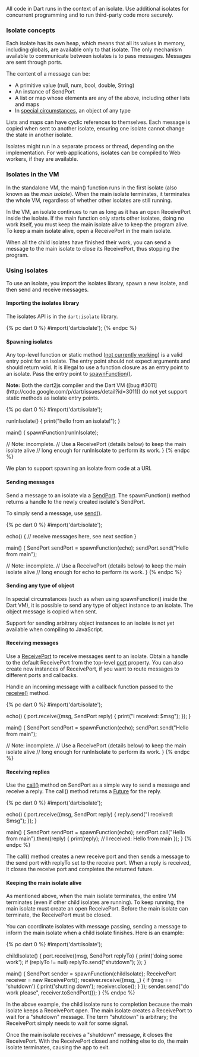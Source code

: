 All code in Dart runs in the context of an isolate.
Use additional isolates for concurrent programming
and to run third-party code more securely.

### Isolate concepts

Each isolate has its own heap, which means that all its values in memory,
including globals, are available only to that isolate. The only mechanism
available to communicate between isolates is to pass messages.
Messages are sent through ports.

The content of a message can be:

* A primitive value (null, num, bool, double, String)
* An instance of SendPort
* A list or map whose elements are any of the above, including other lists and maps
* In [special circumstances](#sending-any-type-of-object), an object of any type

Lists and maps can have cyclic references to themselves.
Each message is copied when sent to another isolate, ensuring
one isolate cannot change the state in another isolate.

Isolates might run in a separate process or thread, depending on the
implementation. For web applications, isolates can
be compiled to Web workers, if they are available.

### Isolates in the VM

In the standalone VM, the main() function runs in the first isolate
(also known as the _main isolate_).
When the main isolate terminates, it terminates the whole VM, regardless
of whether other isolates are still running.

In the VM, an isolate continues to run as long as it has an open
ReceivePort inside the isolate. If the main function only starts other
isolates, doing no work itself, you must keep the main isolate
alive to keep the program alive. To keep a main isolate alive,
open a ReceivePort in the main isolate.

When all the child isolates have finished their work, you can send a message
to the main isolate to close its ReceivePort, thus stopping the program.

### Using isolates

To use an isolate, you import the isolates library,
spawn a new isolate, and then send and receive messages.

#### Importing the isolates library

The isolates API is in the `dart:isolate` library.

{% pc dart 0 %}
#import('dart:isolate');
{% endpc %}

#### Spawning isolates

Any top-level function or static method
([not currently working](#isolates-static-method))
is a valid entry point for an isolate.
The entry point should not expect arguments and should return void.
It is illegal to use a function closure as an entry point to an isolate.
Pass the entry point to
[spawnFunction()](http://api.dartlang.org/dart_isolate.html#spawnFunction).

<aside class="note" id="isolates-static-method" markdown="1">
<b>Note:</b> Both the dart2js compiler and the Dart VM
([bug #3011](http://code.google.com/p/dart/issues/detail?id=3011)) do not yet
support static methods as isolate entry points.
</aside>

{% pc dart 0 %}
#import('dart:isolate');

runInIsolate() {
  print("hello from an isolate!");
}

main() {
  spawnFunction(runInIsolate);

  // Note: incomplete.
  // Use a ReceivePort (details below) to keep the main isolate alive
  // long enough for runInIsolate to perform its work.
}
{% endpc %}

We plan to support spawning an isolate from code at a URI.

#### Sending messages

Send a message to an isolate via a
[SendPort](http://api.dartlang.org/dart_isolate/SendPort.html).
The spawnFunction() method returns a handle to the
newly created isolate's SendPort.

To simply send a message, use
[send()](http://api.dartlang.org/dart_isolate/SendPort.html#send).

{% pc dart 0 %}
#import('dart:isolate');

echo() {
  // receive messages here, see next section
}

main() {
  SendPort sendPort = spawnFunction(echo);
  sendPort.send("Hello from main");

  // Note: incomplete.
  // Use a ReceivePort (details below) to keep the main isolate alive
  // long enough for echo to perform its work.
}
{% endpc %}

#### Sending any type of object

In special circumstances (such as when using spawnFunction() inside the Dart VM),
it is possible to send any type of object instance to an isolate.
The object message is copied when sent.

Support for sending arbitrary object instances to an isolate is not yet available when compiling to
JavaScript.

#### Receiving messages

Use a [ReceivePort](http://api.dartlang.org/dart_isolate/ReceivePort.html)
to receive messages sent to an isolate. Obtain a handle to the
default ReceivePort
from the top-level [port](http://api.dartlang.org/dart_isolate.html#get:port)
property. You can also create new instances of ReceivePort, if
you want to route messages to different ports and callbacks.

Handle an incoming message with a
callback function passed to the
[receive()](http://api.dartlang.org/dart_isolate/ReceivePort.html#receive)
method.

{% pc dart 0 %}
#import('dart:isolate');

echo() {
  port.receive((msg, SendPort reply) {
    print("I received: $msg");
  });
}

main() {
  SendPort sendPort = spawnFunction(echo);
  sendPort.send("Hello from main");

  // Note: incomplete.
  // Use a ReceivePort (details below) to keep the main isolate alive
  // long enough for runInIsolate to perform its work.
}
{% endpc %}

#### Receiving replies

Use the [call()](http://api.dartlang.org/dart_isolate/SendPort.html#call)
method on SendPort as a simple way to send a
message and receive a reply. The call() method returns a
[Future](http://api.dartlang.org/dart_core/Future.html) for the reply.

{% pc dart 0 %}
#import('dart:isolate');

echo() {
  port.receive((msg, SendPort reply) {
    reply.send("I received: $msg");
  });
}

main() {
  SendPort sendPort = spawnFunction(echo);
  sendPort.call("Hello from main").then((reply) {
    print(reply);    // I received: Hello from main
  });
}
{% endpc %}

The call() method creates a new receive port and then sends a message to the
send port with replyTo set to the receive port. When a reply is
received, it closes the receive port and completes the returned future.

#### Keeping the main isolate alive

As mentioned above, when the main isolate terminates, the entire VM
terminates (even if other child isolates are running). To keep
running, the main isolate must create an open ReceivePort. Before the
main isolate can terminate, the ReceivePort must be closed.

You can coordinate isolates with message passing,
sending a message to inform the main isolate when a child
isolate finishes. Here is an example:

{% pc dart 0 %}
#import('dart:isolate');

childIsolate() {
  port.receive((msg, SendPort replyTo) {
    print('doing some work');
    if (replyTo != null) replyTo.send("shutdown");
  });
}

main() {
  SendPort sender = spawnFunction(childIsolate);
  ReceivePort receiver = new ReceivePort();
  receiver.receive((msg, _) {
    if (msg == 'shutdown') {
      print('shutting down');
      receiver.close();
    }
  });
  sender.send("do work please", receiver.toSendPort());
}
{% endpc %}

In the above example, the child isolate runs to completion
because the main isolate keeps a ReceivePort open.
The main isolate creates a ReceivePort to wait for
a "shutdown" message. The term "shutdown" is arbitrary; the ReceivePort
simply needs to wait for some signal.

Once the main isolate receives a "shutdown" message, it closes the
ReceivePort. With the ReceivePort closed and nothing else to do,
the main isolate terminates, causing the app to exit.
